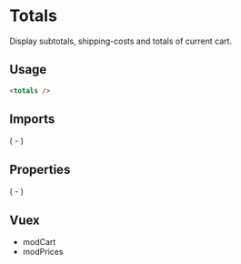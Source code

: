 # Totals 

Display subtotals, shipping-costs and totals of current cart. 

## Usage
```html
<totals />
```

## Imports
( - )

## Properties
( - )

## Vuex
- modCart
- modPrices
